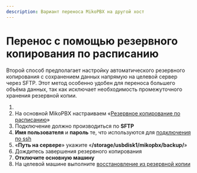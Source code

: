 ```yaml
---
description: Вариант переноса MikoPBX на другой хост
---
```


# Перенос с помощью резервного копирования по расписанию

Второй способ предполагает настройку автоматического резервного копирования с сохранением данных напрямую на целевой сервер через SFTP. Этот метод особенно удобен для переноса большего объёма данных, так как исключает необходимость промежуточного хранения резервной копии.

1.
2. На основной MikoPBX настраиваем «[Резервное копирование по расписанию](../../../modules/miko/module-backup.md#rezervnoe_kopirovanie_po_raspisaniju)»
3. Подключение должно производиться по **SFTP**
4. **Имя пользователя** и **пароль** те, что используются для [подключения по ssh](../../troubleshooting/connecting-to-a-pbx-using-an-ssh-client.md)
5. «**Путь на сервере**» укажите «**/storage/usbdisk1/mikopbx/backup/**»
6. Дождитесь завершения резервного копирования
7. **Отключите основную машину**
8. На целевой машине выполните [восстановление из резервной копии](../../../modules/miko/module-backup.md#vosstanovlenie_iz_arxiva)
